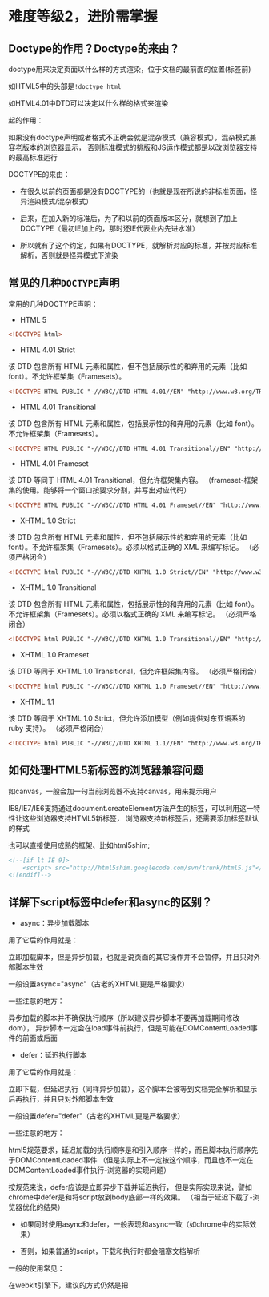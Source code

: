 # 难度等级2，进阶需掌握

## Doctype的作用？Doctype的来由？

doctype用来决定页面以什么样的方式渲染，位于文档的最前面的位置(<html>标签前)

如HTML5中的头部是`!doctype html`

如HTML4.01中DTD可以决定以什么样的格式来渲染

起的作用：

如果没有doctype声明或者格式不正确会就是混杂模式（兼容模式），混杂模式兼容老版本的浏览器显示，
否则标准模式的排版和JS运作模式都是以改浏览器支持的最高标准运行

DOCTYPE的来由：

- 在很久以前的页面都是没有DOCTYPE的（也就是现在所说的非标准页面，怪异渲染模式/混杂模式）

- 后来，在加入新的标准后，为了和以前的页面版本区分，就想到了加上DOCTYPE（最初IE加上的，那时还IE代表业内先进水准）

- 所以就有了这个约定，如果有DOCTYPE，就解析对应的标准，并按对应标准解析，否则就是怪异模式下渲染

## 常见的几种`DOCTYPE`声明

常用的几种DOCTYPE声明：

- HTML 5

```html
<!DOCTYPE html>
```

- HTML 4.01 Strict

该 DTD 包含所有 HTML 元素和属性，但不包括展示性的和弃用的元素（比如 font）。不允许框架集（Framesets）。

```html
<!DOCTYPE HTML PUBLIC "-//W3C//DTD HTML 4.01//EN" "http://www.w3.org/TR/html4/strict.dtd">
```

- HTML 4.01 Transitional

该 DTD 包含所有 HTML 元素和属性，包括展示性的和弃用的元素（比如 font）。不允许框架集（Framesets）。

```html
<!DOCTYPE HTML PUBLIC "-//W3C//DTD HTML 4.01 Transitional//EN" "http://www.w3.org/TR/html4/loose.dtd">
```

- HTML 4.01 Frameset

该 DTD 等同于 HTML 4.01 Transitional，但允许框架集内容。
（frameset-框架集的使用。能够将一个窗口按要求分割，并写出对应代码）

```html
<!DOCTYPE HTML PUBLIC "-//W3C//DTD HTML 4.01 Frameset//EN" "http://www.w3.org/TR/html4/frameset.dtd">
```

- XHTML 1.0 Strict

该 DTD 包含所有 HTML 元素和属性，但不包括展示性的和弃用的元素（比如 font）。不允许框架集（Framesets）。必须以格式正确的 XML 来编写标记。
（必须严格闭合）

```html
<!DOCTYPE html PUBLIC "-//W3C//DTD XHTML 1.0 Strict//EN" "http://www.w3.org/TR/xhtml1/DTD/xhtml1-strict.dtd">
```

- XHTML 1.0 Transitional

该 DTD 包含所有 HTML 元素和属性，包括展示性的和弃用的元素（比如 font）。不允许框架集（Framesets）。必须以格式正确的 XML 来编写标记。
（必须严格闭合）

```html
<!DOCTYPE html PUBLIC "-//W3C//DTD XHTML 1.0 Transitional//EN" "http://www.w3.org/TR/xhtml1/DTD/xhtml1-transitional.dtd">
```

- XHTML 1.0 Frameset

该 DTD 等同于 XHTML 1.0 Transitional，但允许框架集内容。
（必须严格闭合）

```html
<!DOCTYPE html PUBLIC "-//W3C//DTD XHTML 1.0 Frameset//EN" "http://www.w3.org/TR/xhtml1/DTD/xhtml1-frameset.dtd">
```

- XHTML 1.1

该 DTD 等同于 XHTML 1.0 Strict，但允许添加模型（例如提供对东亚语系的 ruby 支持）。
（必须严格闭合）

```html
<!DOCTYPE html PUBLIC "-//W3C//DTD XHTML 1.1//EN" "http://www.w3.org/TR/xhtml11/DTD/xhtml11.dtd">
```

## 如何处理HTML5新标签的浏览器兼容问题

如canvas，一般会加一句当前浏览器不支持canvas，用来提示用户

IE8/IE7/IE6支持通过document.createElement方法产生的标签，可以利用这一特性让这些浏览器支持HTML5新标签，
浏览器支持新标签后，还需要添加标签默认的样式

也可以直接使用成熟的框架、比如html5shim;

```html
<!--[if lt IE 9]>
    <script> src="http://html5shim.googlecode.com/svn/trunk/html5.js"</script>
<![endif]-->
```

## 详解下script标签中defer和async的区别？

- async：异步加载脚本

用了它后的作用就是：

立即加载脚本，但是异步加载，也就是说页面的其它操作并不会暂停，并且只对外部脚本生效

一般设置async="async"（古老的XHTML更是严格要求）

一些注意的地方：

异步加载的脚本并不确保执行顺序（所以建议异步脚本不要再加载期间修改dom），
异步脚本一定会在load事件前执行，但是可能在DOMContentLoaded事件的前面或后面

- defer：延迟执行脚本

用了它后的作用就是：

立即下载，但延迟执行（同样异步加载），这个脚本会被等到文档完全解析和显示后再执行，并且只对外部脚本生效

一般设置defer="defer"（古老的XHTML更是严格要求）

一些注意的地方：

html5规范要求，延迟加载的执行顺序是和引入顺序一样的，而且脚本执行顺序先于DOMContentLoaded事件
（但是实际上不一定按这个顺序，而且也不一定在DOMContentLoaded事件执行-浏览器的实现问题）

按规范来说，defer应该是立即异步下载并延迟执行，
但是实际实现来说，譬如chrome中defer是和将script放到body底部一样的效果。
（相当于延迟下载了-浏览器优化的结果）

- 如果同时使用async和defer，一般表现和async一致（如chrome中的实际效果）

- 否则，如果普通的script，下载和执行时都会阻塞文档解析


一般的使用常见：

在webkit引擎下，建议的方式仍然是把<script>写在<body>底部，
如果需要使用百度谷歌分析或者谷歌分析等独立库时可以使用async属性，
若<script>标签必须写在<head>头部内可以使用defer属性，

兼容性：

async在IE<=9时不支持，其他浏览器OK；defer在IE<=9时支持但会有bug，其他浏览器OK

按mdn中的说明，这两个属性是h5中规范的（其中async明确是属于h5，defer在html4.01可能已经存在，但目前基本都是h5，所以都有这两个属性的）

## HTML5的离线储存怎么使用，工作原理能不能解释一下？

在用户没有联网时可以正常访问站点或应用，联网时再更新机器上的缓存

原理：
html5离线缓存是基于.appcache文件的缓存机制（不是存储技术）
通过这个文件的解析清单离线存储资源
这些资源就像cookie一样会被存储下来，处于离线状态时浏览器会展示离线缓存数据

如何使用:

```js
1、页面头部像下面一样加入一个manifest的属性；
2、在cache.manifest文件的编写离线存储的资源；
    CACHE MANIFEST
    #v0.11
    CACHE:
    js/app.js
    css/style.css
    NETWORK:
    resourse/logo.png
    FALLBACK:
    / /offline.html
3、在离线状态时，操作window.applicationCache进行需求实现。
http://yanhaijing.com/html/2014/12/28/html5-manifest/
```

为什么很少有使用这个？因为不好用。

它的优点：

- 可以离线运行

- 可以减少资源请求

- 可以更新资源

缺点：

- 更新的资源，需要二次刷新才会被页面采用

- 不支持增量更新，只有manifest发生变化，所有资源全部重新下载一次

- 缺乏足够容错机制，当清单中任意资源文件出现加载异常，都会导致整个manifest策略运行异常

但是移动app，如 hybrid中，这个优点不明显，而很麻烦，想要达到理想效果比较难。所以应用并不是很广。

## iframe有哪些缺点

- iframe会阻塞页面的onload事件

- 搜索引擎的检索程序无法解读这种页面，不利于seo

- iframe和主页面共享连接池，而浏览器对相同域的链接有限制，所以会影响页面的并行加载

如果一定要用iframe，最好是通过js动态给iframe添加src

## 如何实现浏览器内多个标签页之间的通信

- WebSocket（简单场景不建议使用），建立链接，多个页面可以交互

- localstorage API，它被添加，修改或删除时会触发一个事件

```js
window.addEventListener("storage", function(e){  
  console.log('key:', e.key); // "abc"
  console.log('oldValue:', e.oldValue); // null
  console.log('newValue:', e.newValue); // 123
});
```

但是需要注意，（无痕模式下，localStorage可能会有问题）

- 通过SharedWorker

```js
// main.html
var worker = new SharedWorker('shared.js');
// note: not worker.onmessage!
worker.port.onmessage = function(e) {
    // e.data
};

// shared.js
onconnect = function(e) {
  var port = e.ports[0];
  port.postMessage('Hello World!');
};
```

注意，页面必须同域，两个页面可以链接一个shareworker，页面A存储的数据页面B可以取出

worker这个新特性在某些场景下很实用，但是常常容易被人忽视。

## 如何在页面实现一个圆形的可点击区域？

1.border-radius 属性矩形区域变成圆形

2.圆形的svg

3.使用map+area，img标签usemap，area区域约定圆形区域

```html
<img src="xxx.png" width="1366" height="768" border="0" usemap="#Map" />  
<map name="Map" id="Map">  
<area shape="circle" coords="100,100,50" href="https://www.baidu.com" target="_blank" />  
</map>
```

map + area可以让一张图片拥有多个超链接(也可以监听实现自定义事件)

4.纯JS实现，譬如获取鼠标坐标，通过算法判断是否在目标圆形之内（不建议）
